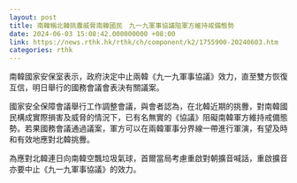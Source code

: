 ```yaml
---
layout: post
title: 南韓稱北韓挑釁威脅南韓國民　九一九軍事協議阻軍方維持戒備態勢
date: 2024-06-03 15:08:42.000000000 +08:00
link: https://news.rthk.hk/rthk/ch/component/k2/1755900-20240603.htm
categories: rthk
---
```


南韓國家安保室表示，政府決定中止兩韓《九一九軍事協議》效力，直至雙方恢復互信，明日舉行的國務會議會表決有關議案。

國家安全保障會議舉行工作調整會議，與會者認為，在北韓近期的挑釁，對南韓國民構成實際損害及威脅的情況下，已有名無實的《協議》阻礙南韓軍方維持戒備態勢。若果國務會議通過議案，軍方可以在兩韓軍事分界線一帶進行軍演，有望及時和有效地應對北韓挑釁。

為應對北韓連日向南韓空飄垃圾氣球，首爾當局考慮重啟對朝擴音喊話，重啟擴音亦要中止《九一九軍事協議》的效力。

